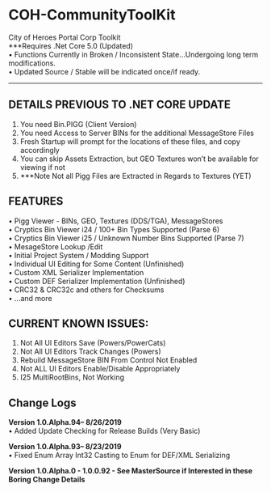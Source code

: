 # COH-CommunityToolKit
City of Heroes Portal Corp Toolkit
</BR>***Requires .Net Core 5.0 (Updated)
</BR>•	Functions Currently in Broken / Inconsistent State...Undergoing long term modifications.
</BR>•	Updated Source / Stable will be indicated once/if ready.

-------------------------------------------------------------------------------------------------


## DETAILS PREVIOUS TO .NET CORE UPDATE
1.	You need Bin.PIGG (Client Version)
2.	You need Access to Server BINs for the additional MessageStore Files
3.	Fresh Startup will prompt for the locations of these files, and copy accordingly
4.	You can skip Assets Extraction, but GEO Textures won’t be available for viewing if not
5.	***Note Not all Pigg Files are Extracted in Regards to Textures (YET)

## FEATURES
•	Pigg Viewer - BINs, GEO, Textures (DDS/TGA), MessageStores
</BR>•	Cryptics Bin Viewer i24 / 100+ Bin Types Supported (Parse 6)
</BR>•	Cryptics Bin Viewer i25 / Unknown Number Bins Supported (Parse 7)
</BR>•	MesageStore Lookup /Edit
</BR>•	Initial Project System / Modding Support
</BR>•	Individual UI Editing for Some Content (Unfinished)
</BR>•	Custom XML Serializer Implementation
</BR>•	Custom DEF Serializer Implementation (Unfinished)
</BR>•	CRC32 & CRC32c and others for Checksums
</BR>•	...and more

## CURRENT KNOWN ISSUES:
1.	Not All UI Editors Save (Powers/PowerCats)
2.	Not All UI Editors Track Changes (Powers)
3.	Rebuild MessageStore BIN From Control Not Enabled
4.	Not ALL UI Editors Enable/Disable Appropriately
5.	I25 MultiRootBins, Not Working

## Change Logs
<B>Version 1.0.Alpha.94– 8/26/2019</B>
</BR>•	Added Update Checking for Release Builds (Very Basic)

<B>Version 1.0.Alpha.93– 8/23/2019</B>
</BR>•	Fixed Enum Array Int32 Casting to Enum for DEF/XML Serializing

<B>Version 1.0.Alpha.0 - 1.0.0.92 - See MasterSource if Interested in these Boring Change Details</B>

